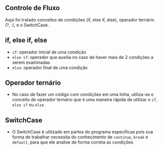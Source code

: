 ## Controle de Fluxo

Aqui foi tratado conceitos de condições (if, else if, else), operador ternário (?, :), e o SwitchCase.

## if, else if, else

- `if`: operador inicial de uma condição
- `else if`: operador que auxilia no caso de haver mais de 2 condições a serem examinadas
- `else`: operador final de uma condição

## Operador ternário

- No caso de fazer um código com condições em uma linha, utiliza-se o conceito de operador ternário que é uma maneira rápida de utilizar o `if`, `else if` ou `else`.

## SwitchCase

- O SwitchCase é utilizado em partes do programa específicas pois sua forma de trabalhar necessita do conhecimento de `continue`, `break` e `default`, para que ele analise de forma correta as condições
